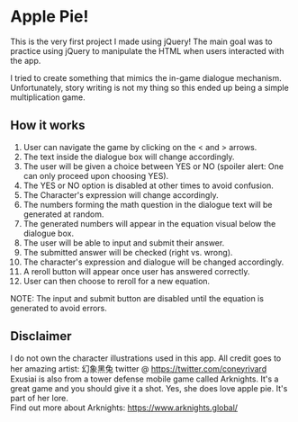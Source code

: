 # Apple Pie!
This is the very first project I made using jQuery! The main goal was to practice using jQuery to manipulate the HTML when users interacted with the app.

I tried to create something that mimics the in-game dialogue mechanism. Unfortunately, story writing is not my thing so this ended up being a simple multiplication game.

## How it works
1. User can navigate the game by clicking on the < and > arrows.
2. The text inside the dialogue box will change accordingly.
3. The user will be given a choice between YES or NO (spoiler alert: One can only proceed upon choosing YES).
4. The YES or NO option is disabled at other times to avoid confusion.
5. The Character's expression will change accordingly.
6. The numbers forming the math question in the dialogue text will be generated at random.
7. The generated numbers will appear in the equation visual below the dialogue box.
8. The user will be able to input and submit their answer.
9. The submitted answer will be checked (right vs. wrong). 
10. The character's expression and dialogue will be changed accordingly.
11. A reroll button will appear once user has answered correctly.
12. User can then choose to reroll for a new equation.

NOTE: The input and submit button are disabled until the equation is generated to avoid errors.

## Disclaimer
I do not own the character illustrations used in this app. All credit goes to her amazing artist: 幻象黑兔 twitter @ https://twitter.com/coneyrivard \
Exusiai is also from a tower defense mobile game called Arknights. It's a great game and you should give it a shot. Yes, she does love apple pie. It's part of her lore. \
Find out more about Arknights: https://www.arknights.global/